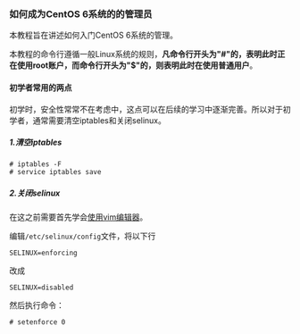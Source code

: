### 如何成为CentOS 6系统的的管理员

本教程旨在讲述如何入门CentOS 6系统的管理。

本教程的命令行遵循一般Linux系统的规则，**凡命令行开头为"#"的，表明此时正在使用root账户，而命令行开头为"$"的，则表明此时在使用普通用户**。

#### 初学者常用的两点

初学时，安全性常常不在考虑中，这点可以在后续的学习中逐渐完善。所以对于初学者，通常需要清空iptables和关闭selinux。

##### 1.清空iptables
```
# iptables -F
# service iptables save
```

##### 2.关闭selinux

在这之前需要首先学会[使用vim编辑器](https://www.vpser.net/manage/vi.html)。

编辑```/etc/selinux/config```文件，将以下行
```
SELINUX=enforcing
```
改成
```
SELINUX=disabled
```
然后执行命令：
```
# setenforce 0
```
